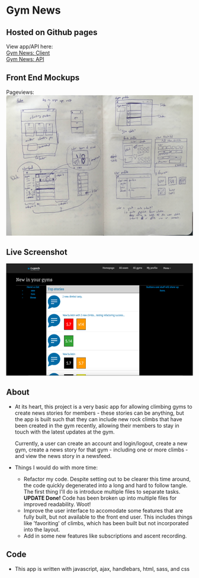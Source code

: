 # Gym News

## Hosted on Github pages

View app/API here:<br>
  [Gym News: Client](http://apalmer0.github.io/gym-news-front-end/index.html)
  <br>
  [Gym News: API](https://gym-news.herokuapp.com/)

## Front End Mockups

Pageviews:
  ![Mockup](assets/images/IMG_2849.JPG)

## Live Screenshot

  ![Screenshot](assets/images/GymNews.png)

## About

-   At its heart, this project is a very basic app for allowing climbing gyms to
    create news stories for members - these stories can be anything, but the app
    is built such that they can include new rock climbs that have been created
    in the gym recently, allowing their members to stay in touch with the latest
    updates at the gym.

    Currently, a user can create an account and login/logout, create a new gym,
    create a news story for that gym - including one or more climbs - and view
    the news story in a newsfeed.

-   Things I would do with more time:

    -   Refactor my code. Despite setting out to be clearer this time around,
        the code quickly degenerated into a long and hard to follow tangle. The
        first thing I'll do is introduce multiple files to separate tasks.
        <br>**UPDATE Done!** Code has been broken up into multiple files for
      improved readability. Woot!
    -   Improve the user interface to accomodate some features that are fully
        built, but not available to the front end user. This includes things
        like 'favoriting' of climbs, which has been built but not incorporated
        into the layout.
    -   Add in some new features like subscriptions and ascent recording.

## Code

-   This app is written with javascript, ajax, handlebars, html, sass, and css
